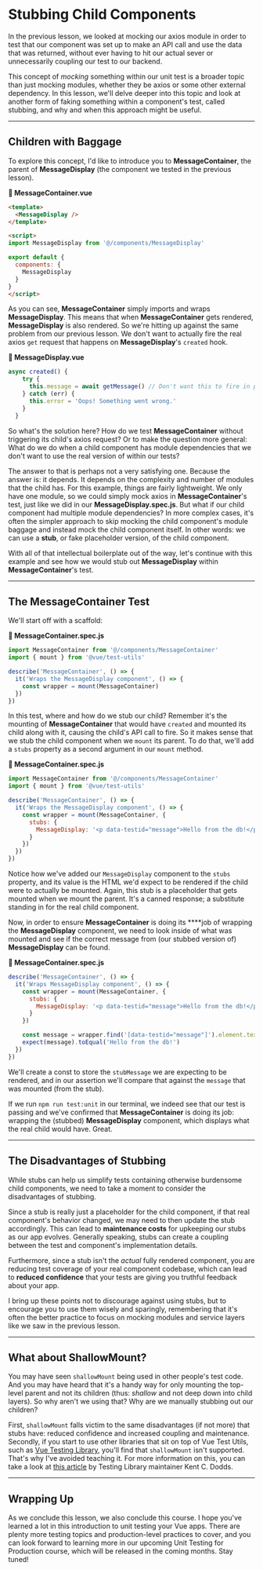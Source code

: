 # Stubbing Child Components

In the previous lesson, we looked at mocking our axios module in order to test that our component was set up to make an API call and use the data that was returned, without ever having to hit our actual sever or unnecessarily coupling our test to our backend. 

This concept of *mocking* something within our unit test is a broader topic than just mocking modules, whether they be axios or some other external dependency. In this lesson, we'll delve deeper into this topic and look at another form of faking something within a component's test, called stubbing, and why and when this approach might be useful.

---

## Children with Baggage

To explore this concept, I'd like to introduce you to **MessageContainer**, the parent of **MessageDisplay** (the component we tested in the previous lesson).

**📄 MessageContainer.vue**

```html
<template>
  <MessageDisplay />
</template>

<script>
import MessageDisplay from '@/components/MessageDisplay'

export default {
  components: {
    MessageDisplay
  }
}
</script>
```

As you can see, **MessageContainer** simply imports and wraps **MessageDisplay**. This means that when **MessageContainer** gets rendered, **MessageDisplay** is also rendered. So we're hitting up against the same problem from our previous lesson. We don't want to actually fire the real axios `get` request that happens on **MessageDisplay**'s `created` hook.

**📄 MessageDisplay.vue**

```javascript
async created() {
    try {
      this.message = await getMessage() // Don't want this to fire in parent test
    } catch (err) {
      this.error = 'Oops! Something went wrong.'
    }
  }
```

So what's the solution here? How do we test **MessageContainer** without triggering its child's axios request? Or to make the question more general: What do we do when a child component has module dependencies that we don't want to use the real version of within our tests? 

The answer to that is perhaps not a very satisfying one. Because the answer is: it depends. It depends on the complexity and number of modules that the child has. For this example, things are fairly lightweight. We only have one module, so we could simply mock axios in **MessageContainer**'s test, just like we did in our **MessageDisplay.spec.js**. But what if our child component had multiple module dependencies? In more complex cases, it's often the simpler approach to skip mocking the child component's module baggage and instead mock the child component itself. In other words: we can use a **stub**, or fake placeholder version, of the child component.

With all of that intellectual boilerplate out of the way, let's continue with this example and see how we would stub out **MessageDisplay** within **MessageContainer**'s test.

---

## The MessageContainer Test

We'll start off with a scaffold:

**📄 MessageContainer.spec.js**

```javascript
import MessageContainer from '@/components/MessageContainer'
import { mount } from '@vue/test-utils'

describe('MessageContainer', () => {
  it('Wraps the MessageDisplay component', () => {
    const wrapper = mount(MessageContainer)
  })
})
```

In this test, where and how do we stub our child? Remember it's the mounting of **MessageContainer** that would have `created` and mounted its child along with it, causing the child's API call to fire. So it makes sense that we stub the child component when we `mount` its parent. To do that, we'll add a `stubs` property as a second argument in our `mount` method.

**📄 MessageContainer.spec.js**

```javascript
import MessageContainer from '@/components/MessageContainer'
import { mount } from '@vue/test-utils'

describe('MessageContainer', () => {
  it('Wraps the MessageDisplay component', () => {
    const wrapper = mount(MessageContainer, {
      stubs: {
        MessageDisplay: '<p data-testid="message">Hello from the db!</p>'
      }
    })
  })
})
```

Notice how we've added our `MessageDisplay` component to the `stubs` property, and its value is the HTML we'd expect to be rendered if the child were to actually be mounted. Again, this stub is a placeholder that gets mounted when we mount the parent. It's a canned response; a substitute standing in for the real child component.

Now, in order to ensure **MessageContainer** is doing its ****job of wrapping the **MessageDisplay** component, we need to look inside of what was mounted and see if the correct message from (our stubbed version of) **MessageDisplay** can be found.

**📄 MessageContainer.spec.js**

```javascript
describe('MessageContainer', () => {
  it('Wraps MessageDisplay component', () => {
    const wrapper = mount(MessageContainer, {
      stubs: {
        MessageDisplay: '<p data-testid="message">Hello from the db!</p>'
      }
    })

    const message = wrapper.find('[data-testid="message"]').element.textContent
    expect(message).toEqual('Hello from the db!')
  })
})
```

We'll create a const to store the `stubMessage` we are expecting to be rendered, and in our assertion we'll compare that against the `message` that was mounted (from the stub).

If we run `npm run test:unit` in our terminal, we indeed see that our test is passing and we've confirmed that **MessageContainer** is doing its job: wrapping the (stubbed) **MessageDisplay** component, which displays what the real child would have. Great.

---

## The Disadvantages of Stubbing

While stubs can help us simplify tests containing otherwise burdensome child components, we need to take a moment to consider the disadvantages of stubbing. 

Since a stub is really just a placeholder for the child component, if that real component's behavior changed, we may need to then update the stub accordingly. This can lead to **maintenance costs** for upkeeping our stubs as our app evolves. Generally speaking, stubs can create a coupling between the test and component's implementation details.

Furthermore, since a stub isn't the *actual* fully rendered component, you are reducing test coverage of your real component codebase, which can lead to **reduced confidence** that your tests are giving you truthful feedback about your app.

I bring up these points not to discourage against using stubs, but to encourage you to use them wisely and sparingly, remembering that it's often the better practice to focus on mocking modules and service layers like we saw in the previous lesson.

---

## What about ShallowMount?

You may have seen `shallowMount` being used in other people's test code. And you may have heard that it's a handy way for only mounting the top-level parent and not its children (thus: *shallow* and not deep down into child layers). So why aren't we using that? Why are we manually stubbing out our children? 

First, `shallowMount` falls victim to the same disadvantages (if not more) that stubs have: reduced confidence and increased coupling and maintenance. Secondly, if you start to use other libraries that sit on top of Vue Test Utils, such as [Vue Testing Library](https://testing-library.com/docs/vue-testing-library/intro), you'll find that `shallowMount` isn't supported. That's why I've avoided teaching it. For more information on this, you can take a look at [this article](https://kentcdodds.com/blog/why-i-never-use-shallow-rendering) by Testing Library maintainer Kent C. Dodds.

---

## Wrapping Up

As we conclude this lesson, we also conclude this course. I hope you've learned a lot in this introduction to unit testing your Vue apps. There are plenty more testing topics and production-level practices to cover, and you can look forward to learning more in our upcoming Unit Testing for Production course, which will be released in the coming months. Stay tuned!
